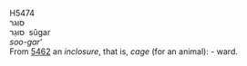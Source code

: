 <body>
  <p>H5474<br>  סוּגר  <br> סוּגַר  ‎  sûgar  <br><i>soo-gar‘ </i><br>From <a href="h5462.htm">5462</a>  an <i>inclosure</i>, that is, <i>cage</i> (for an animal): - ward.<br></p>
 </body>